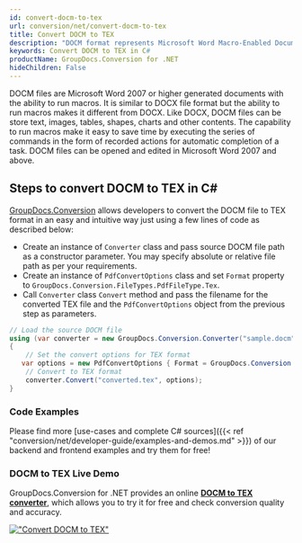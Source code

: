 ```yaml
---
id: convert-docm-to-tex
url: conversion/net/convert-docm-to-tex
title: Convert DOCM to TEX
description: "DOCM format represents Microsoft Word Macro-Enabled Document with .docm extension. Learn how to convert DOCM to TEX file programmatically in C# language using GroupDocs.Conversion for .NET library."
keywords: Convert DOCM to TEX in C#
productName: GroupDocs.Conversion for .NET
hideChildren: False
---
```


DOCM files are Microsoft Word 2007 or higher generated documents with the ability to run macros. It is similar to DOCX file format but the ability to run macros makes it different from DOCX. Like DOCX, DOCM files can be store text, images, tables, shapes, charts and other contents. The capability to run macros make it easy to save time by executing the series of commands in the form of recorded actions for automatic completion of a task. DOCM files can be opened and edited in Microsoft Word 2007 and above.

## Steps to convert DOCM to TEX in C#

[GroupDocs.Conversion](https://products.groupdocs.com/conversion/net) allows developers to convert the DOCM file to TEX format in an easy and intuitive way just using a few lines of code as described below:

* Create an instance of `Converter` class and pass source DOCM file path as a constructor parameter. You may specify absolute or relative file path as per your requirements. 
* Create an instance of `PdfConvertOptions` class and set `Format` property to `GroupDocs.Conversion.FileTypes.PdfFileType.Tex`.
* Call `Converter` class `Convert` method and pass the filename for the converted TEX file and the `PdfConvertOptions` object from the previous step as parameters.

```csharp
// Load the source DOCM file
using (var converter = new GroupDocs.Conversion.Converter("sample.docm"))
{
    // Set the convert options for TEX format
   var options = new PdfConvertOptions { Format = GroupDocs.Conversion.FileTypes.PdfFileType.Tex };
    // Convert to TEX format
    converter.Convert("converted.tex", options);
}
```

### Code Examples

Please find more [use-cases and complete C# sources]({{< ref "conversion/net/developer-guide/examples-and-demos.md" >}}) of our backend and frontend examples and try them for free!

### DOCM to TEX Live Demo

GroupDocs.Conversion for .NET provides an online [**DOCM to TEX converter**](https://products.groupdocs.app/conversion/docm-to-tex), which allows you to try it for free and check conversion quality and accuracy.

[!["Convert DOCM to TEX"](conversion/net/images/convert-to-tex/convert-docm-to-tex.png)](https://products.groupdocs.app/conversion/docm-to-tex)